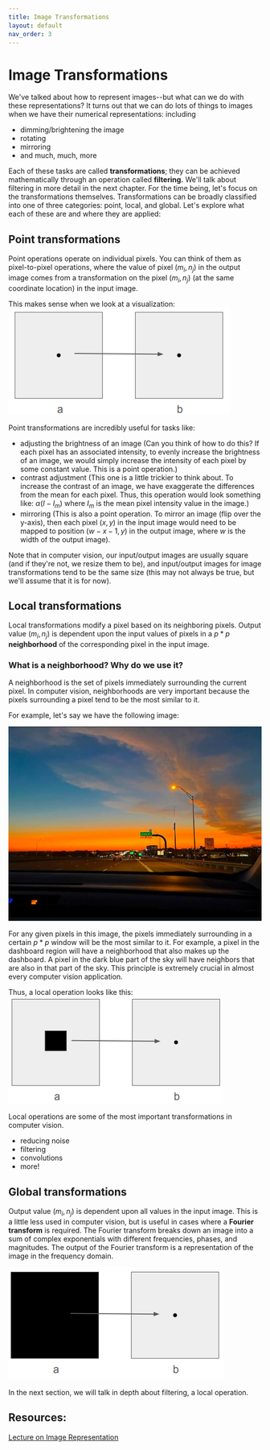 ```yaml
---
title: Image Transformations
layout: default
nav_order: 3
---
```


# Image Transformations
We've talked about how to represent images--but what can we do with these representations? It turns out that we can do lots of things to images when we have their numerical representations: including
- dimming/brightening the image
- rotating
- mirroring
- and much, much, more

Each of these tasks are called **transformations**; they can be achieved mathematically through an operation called **filtering.** We'll talk about filtering in more detail in the next chapter. For the time being, let's focus on the transformations themselves. Transformations can be broadly classified into one of three categories: point, local, and global. Let's explore what each of these are and where they are applied:

## Point transformations
Point operations operate on individual pixels. You can think of them as pixel-to-pixel operations, where the value of pixel $(m_i, n_j)$ in the output image comes from a transformation on the pixel $(m_i, n_j)$ (at the same coordinate location) in the input image.

This makes sense when we look at a visualization:
![point_op](point_op.png)

Point transformations are incredibly useful for tasks like:
- adjusting the brightness of an image
(Can you think of how to do this? If each pixel has an associated intensity, to evenly increase the brightness of an image, we would simply increase the intensity of each pixel by some constant value. This is a point operation.)
- contrast adjustment
(This one is a little trickier to think about. To increase the contrast of an image, we have exaggerate the differences from the mean for each pixel. Thus, this operation would look something like: $\alpha(I - I_m)$ where $I_m$ is the mean pixel intensity value in the image.)
- mirroring
(This is also a point operation. To mirror an image (flip over the y-axis), then each pixel $(x, y)$ in the input image would need to be mapped to position $(w-x-1, y)$ in the output image, where $w$ is the width of the output image).

Note that in computer vision, our input/output images are usually square (and if they're not, we resize them to be), and input/output images for image transformations tend to be the same size (this may not always be true, but we'll assume that it is for now).

## Local transformations
Local transformations modify a pixel based on its neighboring pixels. Output value $(m_i, n_j)$ is dependent upon the input values of pixels in a $p*p$ **neighborhood** of the corresponding pixel in the input image.

### What is a neighborhood? Why do we use it?
A neighborhood is the set of pixels immediately surrounding the current pixel. In computer vision, neighborhoods are very important because the pixels surrounding a pixel tend to be the most similar to it. 

For example, let's say we have the following image:

![example image](highway.png)

For any given pixels in this image, the pixels immediately surrounding in a certain $p*p$ window will be the most similar to it. For example, a pixel in the dashboard region will have a neighborhood that also makes up the dashboard. A pixel in the dark blue part of the sky will have neighbors that are also in that part of the sky. This principle is extremely crucial in almost every computer vision application.

Thus, a local operation looks like this:
![local_op](local_op.png)

Local operations are some of the most important transformations in computer vision.
- reducing noise
- filtering
- convolutions
- more!

## Global transformations
Output value $(m_i,n_j)$ is dependent upon all values in the input image. This is a little less used in computer vision, but is useful in cases where a **Fourier transform** is required. The Fourier transform breaks down an image into a sum of complex exponentials with different frequencies, phases, and magnitudes. The output of the Fourier transform is a representation of the image in the frequency domain. 

![global_op](global_op.png)

In the next section, we will talk in depth about filtering, a local operation.

## Resources:
[Lecture on Image Representation](https://www.youtube.com/watch?v=PyoJdMrUMqI)





